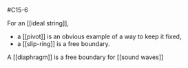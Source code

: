 #C15-6 

For an [[ideal string]], 

- a [[pivot]] is an obvious example of a way to keep it fixed, 
- a [[slip-ring]] is a free boundary.

A [[diaphragm]] is a free boundary for [[sound waves]]